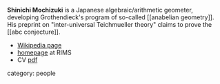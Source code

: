 **Shinichi Mochizuki** is a Japanese algebraic/arithmetic geometer, developing Grothendieck's program of so-called [[anabelian geometry]]. His preprint on "inter-universal Teichmueller theory" claims to prove the [[abc conjecture]].

* [Wikipedia page](http://en.wikipedia.org/wiki/Shinichi_Mochizuki)
* [homepage](http://www.kurims.kyoto-u.ac.jp/~motizuki/top-english.html) at RIMS
* CV [pdf](http://www.kurims.kyoto-u.ac.jp/~motizuki/Curriculum%20Vitae.pdf)

category: people

